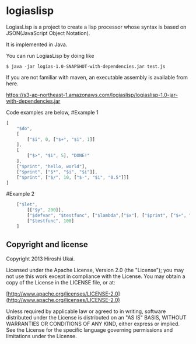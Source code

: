 logiaslisp
==========
LogiasLisp is a project to create a lisp processor whose syntax is based on JSON(JavaScript Object Notation).

It is implemented in Java.

You can run LogiasLisp by doing like
~~~~
$ java -jar logias-1.0-SNAPSHOT-with-dependencies.jar test.js
~~~~

If you are not familiar with maven, an executable assembly is available from here.

 https://s3-ap-northeast-1.amazonaws.com/logiaslisp/logiaslisp-1.0-jar-with-dependencies.jar

Code examples are below,
#Example 1

```javascript
[
    "$do",
    [
        ["$i", 0, ["$+", "$i", 1]]
    ],
    [
        ["$>", "$i", 5], "DONE!"
    ],
    ["$print", "hello, world"],
    ["$print", ["$*", "$i", "$i"]],
    ["$print", ["$/", 10, ["$-", "$i", "0.5"]]]
]
```


#Example 2

```javascript
    ["$let", 
        [["$y", 200]],
        ["$defvar", "$testfunc", ["$lambda",["$x"], ["$print", ["$+", "$x", "$y"]]]],
        ["$testfunc", 100]
    ]
```
## Copyright and license

Copyright 2013 Hiroshi Ukai.

Licensed under the Apache License, Version 2.0 (the "License");
you may not use this work except in compliance with the License.
You may obtain a copy of the License in the LICENSE file, or at:

  [http://www.apache.org/licenses/LICENSE-2.0](http://www.apache.org/licenses/LICENSE-2.0)

Unless required by applicable law or agreed to in writing, software
distributed under the License is distributed on an "AS IS" BASIS,
WITHOUT WARRANTIES OR CONDITIONS OF ANY KIND, either express or implied.
See the License for the specific language governing permissions and
limitations under the License.


